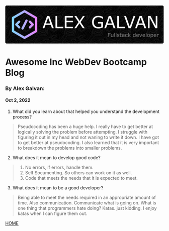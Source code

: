 ![bio header](/img/github-header-image.png)
# Awesome Inc WebDev Bootcamp Blog

### By Alex Galvan:
####  Oct 2, 2022

1. What did you learn about that helped you understand the development process?
> Pseudocoding has been a huge help. I really have to get better at logically solving the problem before attempting.
I struggle with figuring it out in my head and not waning to write it down. I have got to get better at pseudocoding. I also learned that it is very important to breakdown the problems into smaller problems.
2. What does it mean to develop good code?
> 1. No errors, if errors, handle them.
> 2. Self Socumenting. So others can work on it as well.
> 3. Code that meets the needs that it is expected to meet.

3. What does it mean to be a good developer?
> Being able to meet the needs required in an appropriate amount of time. Also communication. Communicate what is going on. 
What is one thing that programmers hate doing?
> Katas. just kidding. I enjoy katas when I can figure them out.


[HOME](../index.md)